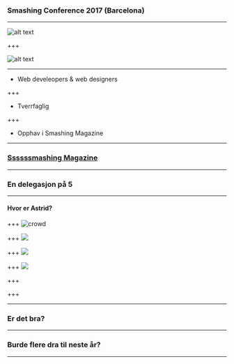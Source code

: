 ### Smashing Conference 2017 (Barcelona)

---

![alt text](../master/cat.png)

+++

![alt text](../master/smashing-CAT.png)

---

* Web develeopers & web designers

+++
* Tverrfaglig

+++
* Opphav i Smashing Magazine


---

### [Ssssssmashing Magazine](https://www.smashingmagazine.com/)

---

### En delegasjon på 5
---
#### Hvor er Astrid?
+++
![crowd](https://farm5.staticflickr.com/4510/37777565241_ca5d58686b_k.jpg)

+++
![](https://drive.google.com/file/d/0B9Oum0tVtEOzWmVZTHhfUzlQNFE/view?usp=sharing)




+++
![](https://farm5.staticflickr.com/4446/23924880088_d7943d80ff_k.jpg)



+++
![](../master/feelings-talk.jpg)



+++
![]()

+++
![]()

---

### Er det bra?
---
### Burde flere dra til neste år?
---
 



